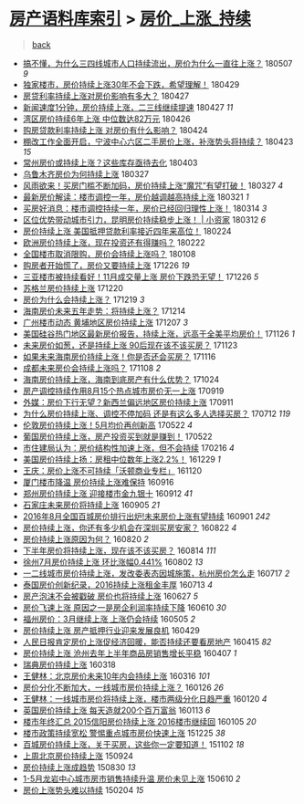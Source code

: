[房产语料库索引](../../README.md)  > [房价_上涨_持续](房价_上涨_持续.md)
====
> [back](../README.md)

- [搞不懂，为什么三四线城市人口持续流出，房价为什么一直往上涨？](http://jkwz.applinzi.com/ittc/7100289179714061328.html#%E6%90%9E%E4%B8%8D%E6%87%82%EF%BC%8C%E4%B8%BA%E4%BB%80%E4%B9%88%E4%B8%89%E5%9B%9B%E7%BA%BF%E5%9F%8E%E5%B8%82%E4%BA%BA%E5%8F%A3%E6%8C%81%E7%BB%AD%E6%B5%81%E5%87%BA%EF%BC%8C%E6%88%BF%E4%BB%B7%E4%B8%BA%E4%BB%80%E4%B9%88%E4%B8%80%E7%9B%B4%E5%BE%80%E4%B8%8A%E6%B6%A8%EF%BC%9F) 180507 *9* 
- [独家楼市，房价持续上涨30年不会下跌，希望理解！](http://jkwz.applinzi.com/ittc/7097318966626354182.html#%E7%8B%AC%E5%AE%B6%E6%A5%BC%E5%B8%82%EF%BC%8C%E6%88%BF%E4%BB%B7%E6%8C%81%E7%BB%AD%E4%B8%8A%E6%B6%A830%E5%B9%B4%E4%B8%8D%E4%BC%9A%E4%B8%8B%E8%B7%8C%EF%BC%8C%E5%B8%8C%E6%9C%9B%E7%90%86%E8%A7%A3%EF%BC%81) 180429  
- [房贷利率持续上涨对房价影响有多大？](http://jkwz.applinzi.com/ittc/7096802214129697809.html#%E6%88%BF%E8%B4%B7%E5%88%A9%E7%8E%87%E6%8C%81%E7%BB%AD%E4%B8%8A%E6%B6%A8%E5%AF%B9%E6%88%BF%E4%BB%B7%E5%BD%B1%E5%93%8D%E6%9C%89%E5%A4%9A%E5%A4%A7%EF%BC%9F) 180427  
- [新闻速度1分钟，房价持续上涨，二三线继续提速](http://jkwz.applinzi.com/ittc/7096585112697439238.html#%E6%96%B0%E9%97%BB%E9%80%9F%E5%BA%A61%E5%88%86%E9%92%9F%EF%BC%8C%E6%88%BF%E4%BB%B7%E6%8C%81%E7%BB%AD%E4%B8%8A%E6%B6%A8%EF%BC%8C%E4%BA%8C%E4%B8%89%E7%BA%BF%E7%BB%A7%E7%BB%AD%E6%8F%90%E9%80%9F) 180427 *11* 
- [湾区房价持续6年上涨 中位数达82万元](http://jkwz.applinzi.com/ittc/7096208246497084423.html#%E6%B9%BE%E5%8C%BA%E6%88%BF%E4%BB%B7%E6%8C%81%E7%BB%AD6%E5%B9%B4%E4%B8%8A%E6%B6%A8+%E4%B8%AD%E4%BD%8D%E6%95%B0%E8%BE%BE82%E4%B8%87%E5%85%83) 180426  
- [购房贷款利率持续上涨 对房价有什么影响？](http://jkwz.applinzi.com/ittc/7095482019159213066.html#%E8%B4%AD%E6%88%BF%E8%B4%B7%E6%AC%BE%E5%88%A9%E7%8E%87%E6%8C%81%E7%BB%AD%E4%B8%8A%E6%B6%A8+%E5%AF%B9%E6%88%BF%E4%BB%B7%E6%9C%89%E4%BB%80%E4%B9%88%E5%BD%B1%E5%93%8D%EF%BC%9F) 180424  
- [棚改工作全面开启，宁波中心六区二手房价上涨，补涨势头将持续？](http://jkwz.applinzi.com/ittc/7095115594066297862.html#%E6%A3%9A%E6%94%B9%E5%B7%A5%E4%BD%9C%E5%85%A8%E9%9D%A2%E5%BC%80%E5%90%AF%EF%BC%8C%E5%AE%81%E6%B3%A2%E4%B8%AD%E5%BF%83%E5%85%AD%E5%8C%BA%E4%BA%8C%E6%89%8B%E6%88%BF%E4%BB%B7%E4%B8%8A%E6%B6%A8%EF%BC%8C%E8%A1%A5%E6%B6%A8%E5%8A%BF%E5%A4%B4%E5%B0%86%E6%8C%81%E7%BB%AD%EF%BC%9F) 180423 *15* 
- [常州房价或持续上涨？这些库存亟待去化](http://jkwz.applinzi.com/ittc/7087818778589266950.html#%E5%B8%B8%E5%B7%9E%E6%88%BF%E4%BB%B7%E6%88%96%E6%8C%81%E7%BB%AD%E4%B8%8A%E6%B6%A8%EF%BC%9F%E8%BF%99%E4%BA%9B%E5%BA%93%E5%AD%98%E4%BA%9F%E5%BE%85%E5%8E%BB%E5%8C%96) 180403  
- [乌鲁木齐房价为何持续上涨](http://jkwz.applinzi.com/ittc/7085276341035598859.html#%E4%B9%8C%E9%B2%81%E6%9C%A8%E9%BD%90%E6%88%BF%E4%BB%B7%E4%B8%BA%E4%BD%95%E6%8C%81%E7%BB%AD%E4%B8%8A%E6%B6%A8) 180327  
- [风雨欲来！买房门槛不断加码，房价持续上涨“魔咒”有望打破！](http://jkwz.applinzi.com/ittc/7085099386940163089.html#%E9%A3%8E%E9%9B%A8%E6%AC%B2%E6%9D%A5%EF%BC%81%E4%B9%B0%E6%88%BF%E9%97%A8%E6%A7%9B%E4%B8%8D%E6%96%AD%E5%8A%A0%E7%A0%81%EF%BC%8C%E6%88%BF%E4%BB%B7%E6%8C%81%E7%BB%AD%E4%B8%8A%E6%B6%A8%E2%80%9C%E9%AD%94%E5%92%92%E2%80%9D%E6%9C%89%E6%9C%9B%E6%89%93%E7%A0%B4%EF%BC%81) 180327 *4* 
- [最新房价解读：楼市调控一年，房价越调越高持续上涨](http://jkwz.applinzi.com/ittc/7082932667773617163.html#%E6%9C%80%E6%96%B0%E6%88%BF%E4%BB%B7%E8%A7%A3%E8%AF%BB%EF%BC%9A%E6%A5%BC%E5%B8%82%E8%B0%83%E6%8E%A7%E4%B8%80%E5%B9%B4%EF%BC%8C%E6%88%BF%E4%BB%B7%E8%B6%8A%E8%B0%83%E8%B6%8A%E9%AB%98%E6%8C%81%E7%BB%AD%E4%B8%8A%E6%B6%A8) 180321 *1* 
- [买房好消息：楼市调控持续一年，房价已经回归理性上涨！](http://jkwz.applinzi.com/ittc/7080250319911257099.html#%E4%B9%B0%E6%88%BF%E5%A5%BD%E6%B6%88%E6%81%AF%EF%BC%9A%E6%A5%BC%E5%B8%82%E8%B0%83%E6%8E%A7%E6%8C%81%E7%BB%AD%E4%B8%80%E5%B9%B4%EF%BC%8C%E6%88%BF%E4%BB%B7%E5%B7%B2%E7%BB%8F%E5%9B%9E%E5%BD%92%E7%90%86%E6%80%A7%E4%B8%8A%E6%B6%A8%EF%BC%81) 180314 *3* 
- [区位优势带动城市引力，昆明房价持续稳步上涨！ | 小资家](http://jkwz.applinzi.com/ittc/7079530526740579339.html#%E5%8C%BA%E4%BD%8D%E4%BC%98%E5%8A%BF%E5%B8%A6%E5%8A%A8%E5%9F%8E%E5%B8%82%E5%BC%95%E5%8A%9B%EF%BC%8C%E6%98%86%E6%98%8E%E6%88%BF%E4%BB%B7%E6%8C%81%E7%BB%AD%E7%A8%B3%E6%AD%A5%E4%B8%8A%E6%B6%A8%EF%BC%81+%7C+%E5%B0%8F%E8%B5%84%E5%AE%B6) 180312 *6* 
- [房价持续上涨 美国抵押贷款利率接近四年来高位！](http://jkwz.applinzi.com/ittc/7073670865671947281.html#%E6%88%BF%E4%BB%B7%E6%8C%81%E7%BB%AD%E4%B8%8A%E6%B6%A8+%E7%BE%8E%E5%9B%BD%E6%8A%B5%E6%8A%BC%E8%B4%B7%E6%AC%BE%E5%88%A9%E7%8E%87%E6%8E%A5%E8%BF%91%E5%9B%9B%E5%B9%B4%E6%9D%A5%E9%AB%98%E4%BD%8D%EF%BC%81) 180224  
- [欧洲房价持续上涨，现在投资还有得赚吗？](http://jkwz.applinzi.com/ittc/7072857881521423377.html#%E6%AC%A7%E6%B4%B2%E6%88%BF%E4%BB%B7%E6%8C%81%E7%BB%AD%E4%B8%8A%E6%B6%A8%EF%BC%8C%E7%8E%B0%E5%9C%A8%E6%8A%95%E8%B5%84%E8%BF%98%E6%9C%89%E5%BE%97%E8%B5%9A%E5%90%97%EF%BC%9F) 180222  
- [全国楼市取消限购，房价会持续上涨吗？](http://jkwz.applinzi.com/ittc/7056194360528339984.html#%E5%85%A8%E5%9B%BD%E6%A5%BC%E5%B8%82%E5%8F%96%E6%B6%88%E9%99%90%E8%B4%AD%EF%BC%8C%E6%88%BF%E4%BB%B7%E4%BC%9A%E6%8C%81%E7%BB%AD%E4%B8%8A%E6%B6%A8%E5%90%97%EF%BC%9F) 180108  
- [购房者开始慌了，房价又要持续上涨](http://jkwz.applinzi.com/ittc/7051487541696398353.html#%E8%B4%AD%E6%88%BF%E8%80%85%E5%BC%80%E5%A7%8B%E6%85%8C%E4%BA%86%EF%BC%8C%E6%88%BF%E4%BB%B7%E5%8F%88%E8%A6%81%E6%8C%81%E7%BB%AD%E4%B8%8A%E6%B6%A8) 171226 *19* 
- [三亚楼市被持续看好！11月成交量上涨 房价下跌恐无望！](http://jkwz.applinzi.com/ittc/7051340982870606864.html#%E4%B8%89%E4%BA%9A%E6%A5%BC%E5%B8%82%E8%A2%AB%E6%8C%81%E7%BB%AD%E7%9C%8B%E5%A5%BD%EF%BC%8111%E6%9C%88%E6%88%90%E4%BA%A4%E9%87%8F%E4%B8%8A%E6%B6%A8+%E6%88%BF%E4%BB%B7%E4%B8%8B%E8%B7%8C%E6%81%90%E6%97%A0%E6%9C%9B%EF%BC%81) 171226 *5* 
- [苏格兰房价持续上涨](http://jkwz.applinzi.com/ittc/7049187215949693968.html#%E8%8B%8F%E6%A0%BC%E5%85%B0%E6%88%BF%E4%BB%B7%E6%8C%81%E7%BB%AD%E4%B8%8A%E6%B6%A8) 171220  
- [房价为什么会持续上涨？](http://jkwz.applinzi.com/ittc/7048826429695853584.html#%E6%88%BF%E4%BB%B7%E4%B8%BA%E4%BB%80%E4%B9%88%E4%BC%9A%E6%8C%81%E7%BB%AD%E4%B8%8A%E6%B6%A8%EF%BC%9F) 171219 *3* 
- [海南房价未来五年走势：将持续上涨？](http://jkwz.applinzi.com/ittc/7046856221246620688.html#%E6%B5%B7%E5%8D%97%E6%88%BF%E4%BB%B7%E6%9C%AA%E6%9D%A5%E4%BA%94%E5%B9%B4%E8%B5%B0%E5%8A%BF%EF%BC%9A%E5%B0%86%E6%8C%81%E7%BB%AD%E4%B8%8A%E6%B6%A8%EF%BC%9F) 171214  
- [广州楼市动态 黄埔地区房价持续上涨](http://jkwz.applinzi.com/ittc/7044302394530202640.html#%E5%B9%BF%E5%B7%9E%E6%A5%BC%E5%B8%82%E5%8A%A8%E6%80%81+%E9%BB%84%E5%9F%94%E5%9C%B0%E5%8C%BA%E6%88%BF%E4%BB%B7%E6%8C%81%E7%BB%AD%E4%B8%8A%E6%B6%A8) 171207 *3* 
- [美国硅谷热门地区最新房价报告，持续上涨，远高于全美平均房价！](http://jkwz.applinzi.com/ittc/7040204457122464785.html#%E7%BE%8E%E5%9B%BD%E7%A1%85%E8%B0%B7%E7%83%AD%E9%97%A8%E5%9C%B0%E5%8C%BA%E6%9C%80%E6%96%B0%E6%88%BF%E4%BB%B7%E6%8A%A5%E5%91%8A%EF%BC%8C%E6%8C%81%E7%BB%AD%E4%B8%8A%E6%B6%A8%EF%BC%8C%E8%BF%9C%E9%AB%98%E4%BA%8E%E5%85%A8%E7%BE%8E%E5%B9%B3%E5%9D%87%E6%88%BF%E4%BB%B7%EF%BC%81) 171126 *1* 
- [未来房价如葱，还是持续上涨 90后现在该不该买房？](http://jkwz.applinzi.com/ittc/7039174809961890832.html#%E6%9C%AA%E6%9D%A5%E6%88%BF%E4%BB%B7%E5%A6%82%E8%91%B1%EF%BC%8C%E8%BF%98%E6%98%AF%E6%8C%81%E7%BB%AD%E4%B8%8A%E6%B6%A8+90%E5%90%8E%E7%8E%B0%E5%9C%A8%E8%AF%A5%E4%B8%8D%E8%AF%A5%E4%B9%B0%E6%88%BF%EF%BC%9F) 171123  
- [如果未来海南房价持续上涨！你是否还会买房？](http://jkwz.applinzi.com/ittc/7036562044445262865.html#%E5%A6%82%E6%9E%9C%E6%9C%AA%E6%9D%A5%E6%B5%B7%E5%8D%97%E6%88%BF%E4%BB%B7%E6%8C%81%E7%BB%AD%E4%B8%8A%E6%B6%A8%EF%BC%81%E4%BD%A0%E6%98%AF%E5%90%A6%E8%BF%98%E4%BC%9A%E4%B9%B0%E6%88%BF%EF%BC%9F) 171116  
- [成都未来房价会持续上涨吗？](http://jkwz.applinzi.com/ittc/7033364153123734544.html#%E6%88%90%E9%83%BD%E6%9C%AA%E6%9D%A5%E6%88%BF%E4%BB%B7%E4%BC%9A%E6%8C%81%E7%BB%AD%E4%B8%8A%E6%B6%A8%E5%90%97%EF%BC%9F) 171108 *2* 
- [海南房价持续上涨，海南到底房产有什么优势？](http://jkwz.applinzi.com/ittc/7028046020305486864.html#%E6%B5%B7%E5%8D%97%E6%88%BF%E4%BB%B7%E6%8C%81%E7%BB%AD%E4%B8%8A%E6%B6%A8%EF%BC%8C%E6%B5%B7%E5%8D%97%E5%88%B0%E5%BA%95%E6%88%BF%E4%BA%A7%E6%9C%89%E4%BB%80%E4%B9%88%E4%BC%98%E5%8A%BF%EF%BC%9F) 171024  
- [房产调控持续作用8月15个热点城市房价无一上涨](http://jkwz.applinzi.com/ittc/7014950928787178512.html#%E6%88%BF%E4%BA%A7%E8%B0%83%E6%8E%A7%E6%8C%81%E7%BB%AD%E4%BD%9C%E7%94%A88%E6%9C%8815%E4%B8%AA%E7%83%AD%E7%82%B9%E5%9F%8E%E5%B8%82%E6%88%BF%E4%BB%B7%E6%97%A0%E4%B8%80%E4%B8%8A%E6%B6%A8) 170919  
- [外媒：房价下行无望？新西兰偏远地区房价持续上涨](http://jkwz.applinzi.com/ittc/7012051831960896529.html#%E5%A4%96%E5%AA%92%EF%BC%9A%E6%88%BF%E4%BB%B7%E4%B8%8B%E8%A1%8C%E6%97%A0%E6%9C%9B%EF%BC%9F%E6%96%B0%E8%A5%BF%E5%85%B0%E5%81%8F%E8%BF%9C%E5%9C%B0%E5%8C%BA%E6%88%BF%E4%BB%B7%E6%8C%81%E7%BB%AD%E4%B8%8A%E6%B6%A8) 170911  
- [为什么房价持续上涨、调控不停加码 还是有这么多人选择买房？](http://jkwz.applinzi.com/ittc/6989338594735817744.html#%E4%B8%BA%E4%BB%80%E4%B9%88%E6%88%BF%E4%BB%B7%E6%8C%81%E7%BB%AD%E4%B8%8A%E6%B6%A8%E3%80%81%E8%B0%83%E6%8E%A7%E4%B8%8D%E5%81%9C%E5%8A%A0%E7%A0%81+%E8%BF%98%E6%98%AF%E6%9C%89%E8%BF%99%E4%B9%88%E5%A4%9A%E4%BA%BA%E9%80%89%E6%8B%A9%E4%B9%B0%E6%88%BF%EF%BC%9F) 170712 *119* 
- [伦敦房价持续上涨！5月均价再创新高](http://jkwz.applinzi.com/ittc/6970577988801266692.html#%E4%BC%A6%E6%95%A6%E6%88%BF%E4%BB%B7%E6%8C%81%E7%BB%AD%E4%B8%8A%E6%B6%A8%EF%BC%815%E6%9C%88%E5%9D%87%E4%BB%B7%E5%86%8D%E5%88%9B%E6%96%B0%E9%AB%98) 170522 *4* 
- [葡国房价持续上涨，房产投资买到就是赚到！](http://jkwz.applinzi.com/ittc/6970430190806107140.html#%E8%91%A1%E5%9B%BD%E6%88%BF%E4%BB%B7%E6%8C%81%E7%BB%AD%E4%B8%8A%E6%B6%A8%EF%BC%8C%E6%88%BF%E4%BA%A7%E6%8A%95%E8%B5%84%E4%B9%B0%E5%88%B0%E5%B0%B1%E6%98%AF%E8%B5%9A%E5%88%B0%EF%BC%81) 170522  
- [市住建局认为：房价结构性加速上涨，但不会持续](http://jkwz.applinzi.com/ittc/6935245578224272389.html#%E5%B8%82%E4%BD%8F%E5%BB%BA%E5%B1%80%E8%AE%A4%E4%B8%BA%EF%BC%9A%E6%88%BF%E4%BB%B7%E7%BB%93%E6%9E%84%E6%80%A7%E5%8A%A0%E9%80%9F%E4%B8%8A%E6%B6%A8%EF%BC%8C%E4%BD%86%E4%B8%8D%E4%BC%9A%E6%8C%81%E7%BB%AD) 170216 *4* 
- [美国房价持续上扬：房租中位数年上涨2.2%！](http://jkwz.applinzi.com/ittc/6917101198770701316.html#%E7%BE%8E%E5%9B%BD%E6%88%BF%E4%BB%B7%E6%8C%81%E7%BB%AD%E4%B8%8A%E6%89%AC%EF%BC%9A%E6%88%BF%E7%A7%9F%E4%B8%AD%E4%BD%8D%E6%95%B0%E5%B9%B4%E4%B8%8A%E6%B6%A82.2%25%EF%BC%81) 161229 *1* 
- [王庆：房价上涨不可持续「沃顿商业专栏」](http://jkwz.applinzi.com/ittc/6902648088174265349.html#%E7%8E%8B%E5%BA%86%EF%BC%9A%E6%88%BF%E4%BB%B7%E4%B8%8A%E6%B6%A8%E4%B8%8D%E5%8F%AF%E6%8C%81%E7%BB%AD%E3%80%8C%E6%B2%83%E9%A1%BF%E5%95%86%E4%B8%9A%E4%B8%93%E6%A0%8F%E3%80%8D) 161120  
- [厦门楼市降温 房价持续上涨难保持](http://jkwz.applinzi.com/ittc/6878509462825993221.html#%E5%8E%A6%E9%97%A8%E6%A5%BC%E5%B8%82%E9%99%8D%E6%B8%A9+%E6%88%BF%E4%BB%B7%E6%8C%81%E7%BB%AD%E4%B8%8A%E6%B6%A8%E9%9A%BE%E4%BF%9D%E6%8C%81) 160916  
- [郑州房价持续上涨 迎接楼市金九银十](http://jkwz.applinzi.com/ittc/6876975978286416900.html#%E9%83%91%E5%B7%9E%E6%88%BF%E4%BB%B7%E6%8C%81%E7%BB%AD%E4%B8%8A%E6%B6%A8+%E8%BF%8E%E6%8E%A5%E6%A5%BC%E5%B8%82%E9%87%91%E4%B9%9D%E9%93%B6%E5%8D%81) 160912 *41* 
- [石家庄未来房价将持续上涨](http://jkwz.applinzi.com/ittc/6874348459875894277.html#%E7%9F%B3%E5%AE%B6%E5%BA%84%E6%9C%AA%E6%9D%A5%E6%88%BF%E4%BB%B7%E5%B0%86%E6%8C%81%E7%BB%AD%E4%B8%8A%E6%B6%A8) 160905 *21* 
- [2016年8月全国百城房价排行出炉!未来房价上涨有望持续](http://jkwz.applinzi.com/ittc/6872880208851502084.html#2016%E5%B9%B48%E6%9C%88%E5%85%A8%E5%9B%BD%E7%99%BE%E5%9F%8E%E6%88%BF%E4%BB%B7%E6%8E%92%E8%A1%8C%E5%87%BA%E7%82%89%21%E6%9C%AA%E6%9D%A5%E6%88%BF%E4%BB%B7%E4%B8%8A%E6%B6%A8%E6%9C%89%E6%9C%9B%E6%8C%81%E7%BB%AD) 160901 *242* 
- [房价持续上涨，你还有多少机会在深圳买房安家？](http://jkwz.applinzi.com/ittc/6869281503414060036.html#%E6%88%BF%E4%BB%B7%E6%8C%81%E7%BB%AD%E4%B8%8A%E6%B6%A8%EF%BC%8C%E4%BD%A0%E8%BF%98%E6%9C%89%E5%A4%9A%E5%B0%91%E6%9C%BA%E4%BC%9A%E5%9C%A8%E6%B7%B1%E5%9C%B3%E4%B9%B0%E6%88%BF%E5%AE%89%E5%AE%B6%EF%BC%9F) 160822 *4* 
- [房价持续上涨原因为何？](http://jkwz.applinzi.com/ittc/6868438340042490885.html#%E6%88%BF%E4%BB%B7%E6%8C%81%E7%BB%AD%E4%B8%8A%E6%B6%A8%E5%8E%9F%E5%9B%A0%E4%B8%BA%E4%BD%95%EF%BC%9F) 160820 *2* 
- [下半年房价将持续上涨，现在该不该买房？](http://jkwz.applinzi.com/ittc/6865504846354056197.html#%E4%B8%8B%E5%8D%8A%E5%B9%B4%E6%88%BF%E4%BB%B7%E5%B0%86%E6%8C%81%E7%BB%AD%E4%B8%8A%E6%B6%A8%EF%BC%8C%E7%8E%B0%E5%9C%A8%E8%AF%A5%E4%B8%8D%E8%AF%A5%E4%B9%B0%E6%88%BF%EF%BC%9F) 160814 *111* 
- [徐州7月房价持续上涨 环比涨幅0.441%](http://jkwz.applinzi.com/ittc/6861727467345282052.html#%E5%BE%90%E5%B7%9E7%E6%9C%88%E6%88%BF%E4%BB%B7%E6%8C%81%E7%BB%AD%E4%B8%8A%E6%B6%A8+%E7%8E%AF%E6%AF%94%E6%B6%A8%E5%B9%850.441%25) 160802 *13* 
- [一二线城市房价持续上涨，发改委表态因城施策，杭州房价怎么走](http://jkwz.applinzi.com/ittc/6855706880936248325.html#%E4%B8%80%E4%BA%8C%E7%BA%BF%E5%9F%8E%E5%B8%82%E6%88%BF%E4%BB%B7%E6%8C%81%E7%BB%AD%E4%B8%8A%E6%B6%A8%EF%BC%8C%E5%8F%91%E6%94%B9%E5%A7%94%E8%A1%A8%E6%80%81%E5%9B%A0%E5%9F%8E%E6%96%BD%E7%AD%96%EF%BC%8C%E6%9D%AD%E5%B7%9E%E6%88%BF%E4%BB%B7%E6%80%8E%E4%B9%88%E8%B5%B0) 160717 *2* 
- [泰国房价创新纪录，2016持续上涨租金丰厚](http://jkwz.applinzi.com/ittc/6854418642544100356.html#%E6%B3%B0%E5%9B%BD%E6%88%BF%E4%BB%B7%E5%88%9B%E6%96%B0%E7%BA%AA%E5%BD%95%EF%BC%8C2016%E6%8C%81%E7%BB%AD%E4%B8%8A%E6%B6%A8%E7%A7%9F%E9%87%91%E4%B8%B0%E5%8E%9A) 160713 *4* 
- [房产泡沫不会被戳破 房价也将持续上涨](http://jkwz.applinzi.com/ittc/6848374769870963717.html#%E6%88%BF%E4%BA%A7%E6%B3%A1%E6%B2%AB%E4%B8%8D%E4%BC%9A%E8%A2%AB%E6%88%B3%E7%A0%B4+%E6%88%BF%E4%BB%B7%E4%B9%9F%E5%B0%86%E6%8C%81%E7%BB%AD%E4%B8%8A%E6%B6%A8) 160627 *5* 
- [房价飞速上涨 原因之一是房企利润率持续下降](http://jkwz.applinzi.com/ittc/6841899697169761284.html#%E6%88%BF%E4%BB%B7%E9%A3%9E%E9%80%9F%E4%B8%8A%E6%B6%A8+%E5%8E%9F%E5%9B%A0%E4%B9%8B%E4%B8%80%E6%98%AF%E6%88%BF%E4%BC%81%E5%88%A9%E6%B6%A6%E7%8E%87%E6%8C%81%E7%BB%AD%E4%B8%8B%E9%99%8D) 160610 *30* 
- [福州房价：3月继续上涨 上涨仍会持续](http://jkwz.applinzi.com/ittc/6828664400084730884.html#%E7%A6%8F%E5%B7%9E%E6%88%BF%E4%BB%B7%EF%BC%9A3%E6%9C%88%E7%BB%A7%E7%BB%AD%E4%B8%8A%E6%B6%A8+%E4%B8%8A%E6%B6%A8%E4%BB%8D%E4%BC%9A%E6%8C%81%E7%BB%AD) 160505 *2* 
- [房价持续上涨 房产抵押行业迎来发展良机](http://jkwz.applinzi.com/ittc/6826529053133505540.html#%E6%88%BF%E4%BB%B7%E6%8C%81%E7%BB%AD%E4%B8%8A%E6%B6%A8+%E6%88%BF%E4%BA%A7%E6%8A%B5%E6%8A%BC%E8%A1%8C%E4%B8%9A%E8%BF%8E%E6%9D%A5%E5%8F%91%E5%B1%95%E8%89%AF%E6%9C%BA) 160429  
- [人民日报肯定房价上涨促经济回暖，能否持续还要看房地产](http://jkwz.applinzi.com/ittc/6820952717744669700.html#%E4%BA%BA%E6%B0%91%E6%97%A5%E6%8A%A5%E8%82%AF%E5%AE%9A%E6%88%BF%E4%BB%B7%E4%B8%8A%E6%B6%A8%E4%BF%83%E7%BB%8F%E6%B5%8E%E5%9B%9E%E6%9A%96%EF%BC%8C%E8%83%BD%E5%90%A6%E6%8C%81%E7%BB%AD%E8%BF%98%E8%A6%81%E7%9C%8B%E6%88%BF%E5%9C%B0%E4%BA%A7) 160415 *82* 
- [房价持续上涨 沧州去年上半年商品房销售增长平稳](http://jkwz.applinzi.com/ittc/6818270991847261188.html#%E6%88%BF%E4%BB%B7%E6%8C%81%E7%BB%AD%E4%B8%8A%E6%B6%A8+%E6%B2%A7%E5%B7%9E%E5%8E%BB%E5%B9%B4%E4%B8%8A%E5%8D%8A%E5%B9%B4%E5%95%86%E5%93%81%E6%88%BF%E9%94%80%E5%94%AE%E5%A2%9E%E9%95%BF%E5%B9%B3%E7%A8%B3) 160407 *1* 
- [瑞典房价持续上涨](http://jkwz.applinzi.com/ittc/6811044091571733509.html#%E7%91%9E%E5%85%B8%E6%88%BF%E4%BB%B7%E6%8C%81%E7%BB%AD%E4%B8%8A%E6%B6%A8) 160318  
- [王健林：北京房价未来10年内会持续上涨](http://jkwz.applinzi.com/ittc/6810145911518790660.html#%E7%8E%8B%E5%81%A5%E6%9E%97%EF%BC%9A%E5%8C%97%E4%BA%AC%E6%88%BF%E4%BB%B7%E6%9C%AA%E6%9D%A510%E5%B9%B4%E5%86%85%E4%BC%9A%E6%8C%81%E7%BB%AD%E4%B8%8A%E6%B6%A8) 160316 *101* 
- [房价分化不断加大，一线城市房价持续上涨？](http://jkwz.applinzi.com/ittc/6791664528546857989.html#%E6%88%BF%E4%BB%B7%E5%88%86%E5%8C%96%E4%B8%8D%E6%96%AD%E5%8A%A0%E5%A4%A7%EF%BC%8C%E4%B8%80%E7%BA%BF%E5%9F%8E%E5%B8%82%E6%88%BF%E4%BB%B7%E6%8C%81%E7%BB%AD%E4%B8%8A%E6%B6%A8%EF%BC%9F) 160126 *26* 
- [王健林：一线城市房价将持续上涨，楼市两级分化日趋严重](http://jkwz.applinzi.com/ittc/6789430025258533892.html#%E7%8E%8B%E5%81%A5%E6%9E%97%EF%BC%9A%E4%B8%80%E7%BA%BF%E5%9F%8E%E5%B8%82%E6%88%BF%E4%BB%B7%E5%B0%86%E6%8C%81%E7%BB%AD%E4%B8%8A%E6%B6%A8%EF%BC%8C%E6%A5%BC%E5%B8%82%E4%B8%A4%E7%BA%A7%E5%88%86%E5%8C%96%E6%97%A5%E8%B6%8B%E4%B8%A5%E9%87%8D) 160120 *4* 
- [英国房价持续上涨 每天造就200个百万富翁](http://jkwz.applinzi.com/ittc/6786790260663124997.html#%E8%8B%B1%E5%9B%BD%E6%88%BF%E4%BB%B7%E6%8C%81%E7%BB%AD%E4%B8%8A%E6%B6%A8+%E6%AF%8F%E5%A4%A9%E9%80%A0%E5%B0%B1200%E4%B8%AA%E7%99%BE%E4%B8%87%E5%AF%8C%E7%BF%81) 160113 *6* 
- [楼市年终汇总  2015信阳房价持续上涨 2016楼市继续回](http://jkwz.applinzi.com/ittc/6783861097052505092.html#%E6%A5%BC%E5%B8%82%E5%B9%B4%E7%BB%88%E6%B1%87%E6%80%BB++2015%E4%BF%A1%E9%98%B3%E6%88%BF%E4%BB%B7%E6%8C%81%E7%BB%AD%E4%B8%8A%E6%B6%A8+2016%E6%A5%BC%E5%B8%82%E7%BB%A7%E7%BB%AD%E5%9B%9E) 160105 *20* 
- [楼市政策持续宽松 警惕重点城市房价快速上涨](http://jkwz.applinzi.com/ittc/6779666486184641540.html#%E6%A5%BC%E5%B8%82%E6%94%BF%E7%AD%96%E6%8C%81%E7%BB%AD%E5%AE%BD%E6%9D%BE+%E8%AD%A6%E6%83%95%E9%87%8D%E7%82%B9%E5%9F%8E%E5%B8%82%E6%88%BF%E4%BB%B7%E5%BF%AB%E9%80%9F%E4%B8%8A%E6%B6%A8) 151225 *38* 
- [百城房价持续上涨，关于买房，这些你一定要知道！](http://jkwz.applinzi.com/ittc/6760084267281122308.html#%E7%99%BE%E5%9F%8E%E6%88%BF%E4%BB%B7%E6%8C%81%E7%BB%AD%E4%B8%8A%E6%B6%A8%EF%BC%8C%E5%85%B3%E4%BA%8E%E4%B9%B0%E6%88%BF%EF%BC%8C%E8%BF%99%E4%BA%9B%E4%BD%A0%E4%B8%80%E5%AE%9A%E8%A6%81%E7%9F%A5%E9%81%93%EF%BC%81) 151102 *18* 
- [上周北京房价持续上涨](http://jkwz.applinzi.com/ittc/6745607405700236292.html#%E4%B8%8A%E5%91%A8%E5%8C%97%E4%BA%AC%E6%88%BF%E4%BB%B7%E6%8C%81%E7%BB%AD%E4%B8%8A%E6%B6%A8) 150924  
- [房价持续上涨成趋势](http://jkwz.applinzi.com/ittc/6736270799633728516.html#%E6%88%BF%E4%BB%B7%E6%8C%81%E7%BB%AD%E4%B8%8A%E6%B6%A8%E6%88%90%E8%B6%8B%E5%8A%BF) 150830 *13* 
- [1-5月龙岩中心城市房市销售持续升温 房价未见上涨](http://jkwz.applinzi.com/ittc/547650611421796376.html#1-5%E6%9C%88%E9%BE%99%E5%B2%A9%E4%B8%AD%E5%BF%83%E5%9F%8E%E5%B8%82%E6%88%BF%E5%B8%82%E9%94%80%E5%94%AE%E6%8C%81%E7%BB%AD%E5%8D%87%E6%B8%A9+%E6%88%BF%E4%BB%B7%E6%9C%AA%E8%A7%81%E4%B8%8A%E6%B6%A8) 150610 *2* 
- [房价上涨势头难以持续](http://jkwz.applinzi.com/ittc/547650611390000954.html#%E6%88%BF%E4%BB%B7%E4%B8%8A%E6%B6%A8%E5%8A%BF%E5%A4%B4%E9%9A%BE%E4%BB%A5%E6%8C%81%E7%BB%AD) 150204 *15* 
